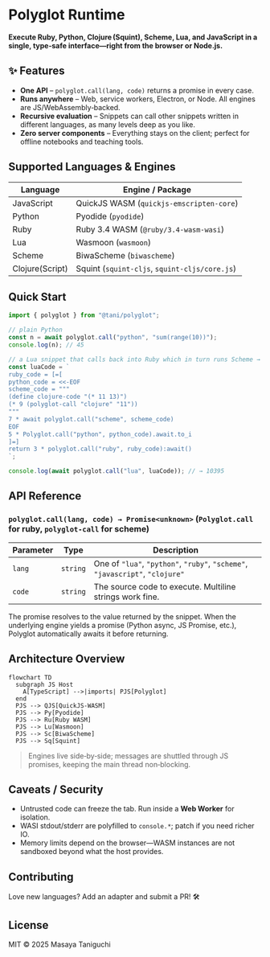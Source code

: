 # Polyglot Runtime

**Execute Ruby, Python, Clojure (Squint), Scheme, Lua, and JavaScript in a
single, type‑safe interface—right from the browser or Node.js.**

## ✨ Features

- **One API** – `polyglot.call(lang, code)` returns a promise in every case.
- **Runs anywhere** – Web, service workers, Electron, or Node. All engines are
  JS/WebAssembly‑backed.
- **Recursive evaluation** – Snippets can call other snippets written in
  different languages, as many levels deep as you like.
- **Zero server components** – Everything stays on the client; perfect for
  offline notebooks and teaching tools.

## Supported Languages & Engines

| Language        | Engine / Package                              |
| --------------- | --------------------------------------------- |
| JavaScript      | QuickJS WASM (`quickjs-emscripten-core`)      |
| Python          | Pyodide (`pyodide`)                           |
| Ruby            | Ruby 3.4 WASM (`@ruby/3.4-wasm-wasi`)         |
| Lua             | Wasmoon (`wasmoon`)                           |
| Scheme          | BiwaScheme (`biwascheme`)                     |
| Clojure(Script) | Squint (`squint-cljs`, `squint-cljs/core.js`) |

## Quick Start

```ts
import { polyglot } from "@tani/polyglot";

// plain Python
const n = await polyglot.call("python", "sum(range(10))");
console.log(n); // 45

// a Lua snippet that calls back into Ruby which in turn runs Scheme → Clojure → JavaScript 🎢
const luaCode = `
ruby_code = [=[
python_code = <<-EOF
scheme_code = """
(define clojure-code "(* 11 13)")
(* 9 (polyglot-call "clojure" "11"))
"""
7 * await polyglot.call("scheme", scheme_code)
EOF
5 * Polyglot.call("python", python_code).await.to_i
]=]
return 3 * polyglot.call("ruby", ruby_code):await()
`;

console.log(await polyglot.call("lua", luaCode)); // → 10395
```

## API Reference

### `polyglot.call(lang, code) → Promise<unknown>` (`Polyglot.call` for ruby, `polyglot-call` for scheme)

| Parameter | Type     | Description                                                                   |
| --------- | -------- | ----------------------------------------------------------------------------- |
| `lang`    | `string` | One of `"lua"`, `"python"`, `"ruby"`, `"scheme"`, `"javascript"`, `"clojure"` |
| `code`    | `string` | The source code to execute. Multiline strings work fine.                      |

The promise resolves to the value returned by the snippet. When the underlying
engine yields a promise (Python async, JS Promise, etc.), Polyglot automatically
awaits it before returning.

## Architecture Overview

```mermaid
flowchart TD
  subgraph JS Host
    A[TypeScript] -->|imports| PJS[Polyglot]
  end
  PJS --> QJS[QuickJS‑WASM]
  PJS --> Py[Pyodide]
  PJS --> Ru[Ruby WASM]
  PJS --> Lu[Wasmoon]
  PJS --> Sc[BiwaScheme]
  PJS --> Sq[Squint]
```

> Engines live side‑by‑side; messages are shuttled through JS promises, keeping
> the main thread non‑blocking.

## Caveats / Security

- Untrusted code can freeze the tab. Run inside a **Web Worker** for isolation.
- WASI stdout/stderr are polyfilled to `console.*`; patch if you need richer IO.
- Memory limits depend on the browser—WASM instances are not sandboxed beyond
  what the host provides.

## Contributing

Love new languages? Add an adapter and submit a PR! 🛠️

## License

MIT © 2025 Masaya Taniguchi
